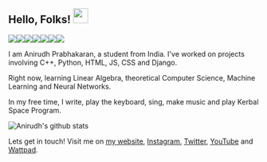 ## Hello, Folks! <img src="https://raw.githubusercontent.com/MartinHeinz/MartinHeinz/master/wave.gif" width="30px">

<img src='https://img.shields.io/badge/OS-Windows-blue?logo=windows&style=flat-square'><img src='https://img.shields.io/badge/OS-Ubuntu-blue?logo=ubuntu&style=flat-square'><img src='https://img.shields.io/badge/Code-Python-blue?logo=python&style=flat-square'><img src='https://img.shields.io/badge/Editor-Visual_Studio_Code-blue?logo=visual+studio+code&style=flat-square'><img src="https://img.shields.io/badge/Tools-Django-blue?logo=django&style=flat-square"><img src="https://img.shields.io/badge/Code-HTML-blue?logo=html5&style=flat-square"><img src="https://img.shields.io/badge/Code-CSS-blue?logo=css3&style=flat-square"><img scr="https://img.shields.io/badge/Code-JS-blue?logo=javascript&style=flat-square">


I am Anirudh Prabhakaran, a student from India. I've worked on projects involving C++, Python, HTML, JS, CSS and Django.

Right now, learning Linear Algebra, theoretical Computer Science, Machine Learning and Neural Networks.

In my free time, I write, play the keyboard, sing, make music and play Kerbal Space Program.

![Anirudh's github stats](https://github-readme-stats.vercel.app/api?username=ani-coder-hacker&count_private=true&show_icons=true&theme=tokyonight)

Lets get in touch! Visit me on [my website](https://anirudhpr.github.io), [Instagram](https://www.instagram.com/anirudhprabhakaran), [Twitter](https://twitter.com/anirudhthebear), [YouTube](https://www.youtube.com/channel/UCCbH3ofq1Mmshyh7SadqKWw) and [Wattpad](https://www.wattpad.com/user/anirudhprabhakaran).